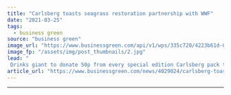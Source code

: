 ```yaml
---
title: "Carlsberg toasts seagrass restoration partnership with WWF"
date: "2021-03-25"
tags: 
  - business green
source: "business green"
image_url: "https://www.businessgreen.com/api/v1/wps/335c720/4223b61d-02d9-4635-8805-c6f3b1a50fea/5/Carlsberg-Cans-Close-Up-185x114.jpg"
image_fp: "/assets/img/post_thumbnails/2.jpg"
lead: "
 Drinks giant to donate 50p from every special edition Carlsberg pack to support the restoration of the 'underwater Amazon' ..."
article_url: "https://www.businessgreen.com/news/4029024/carlsberg-toasts-seagrass-restoration-partnership-wwf"
---
```


---
